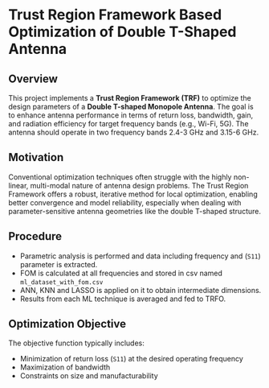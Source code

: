 # Trust Region Framework Based Optimization of Double T-Shaped Antenna

## Overview

This project implements a **Trust Region Framework (TRF)** to optimize the design parameters of a **Double T-shaped Monopole Antenna**. The goal is to enhance antenna performance in terms of return loss, bandwidth, gain, and radiation efficiency for target frequency bands (e.g., Wi-Fi, 5G). The antenna should operate in two frequency bands 2.4-3 GHz and 3.15-6 GHz.

## Motivation

Conventional optimization techniques often struggle with the highly non-linear, multi-modal nature of antenna design problems. The Trust Region Framework offers a robust, iterative method for local optimization, enabling better convergence and model reliability, especially when dealing with parameter-sensitive antenna geometries like the double T-shaped structure. 

## Procedure
- Parametric analysis is performed and data including frequency and (`S11`) parameter is extracted.
- FOM is calculated at all frequencies and stored in csv named ```ml_dataset_with_fom.csv```
- ANN, KNN and LASSO is applied on it to obtain  intermediate dimensions.
- Results from each ML technique is averaged and fed to TRFO.
  
## Optimization Objective

The objective function typically includes:

- Minimization of return loss (`S11`) at the desired operating frequency
- Maximization of bandwidth
- Constraints on size and manufacturability

